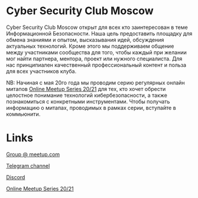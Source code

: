 # Cyber Security Club Moscow
Cyber Security Club Moscow открыт для всех кто заинтересован в теме Информационной Безопасности. Наша цель предоставить площадку для обмена знаниями и опытом, высказывания идей, обсуждения актуальных технологий. Кроме этого мы поддерживаем общение между участниками сообщества для того, чтобы каждый при желании мог найти партнера, ментора, проект или нужного специалиста. Для нас принципиален качественный профессиональный контент и польза для всех участников клуба.

NB: Начиная с мая 20го года мы проводим серию регулярных онлайн митапов [Online Meetup Series 20/21](https://cybersecurityclub.moscow) для тех, кто хочет обрести целостное понимание технологий кибербезопасности, а также познакомиться с конкретными инструментами. Чтобы получать информацию о митапах, проводимых в рамках серии, вступайте в коммьюнити.

# Links
[Group @ meetup.com](https://www.meetup.com/ru-RU/CyberSecurityClubMoscow/)

[Telegram channel](https://t.me/cybersecurityclub)

[Discord](https://discord.com/invite/hDDSQPfeRT)

[Online Meetup Series 20/21](https://cybersecurityclub.moscow)
